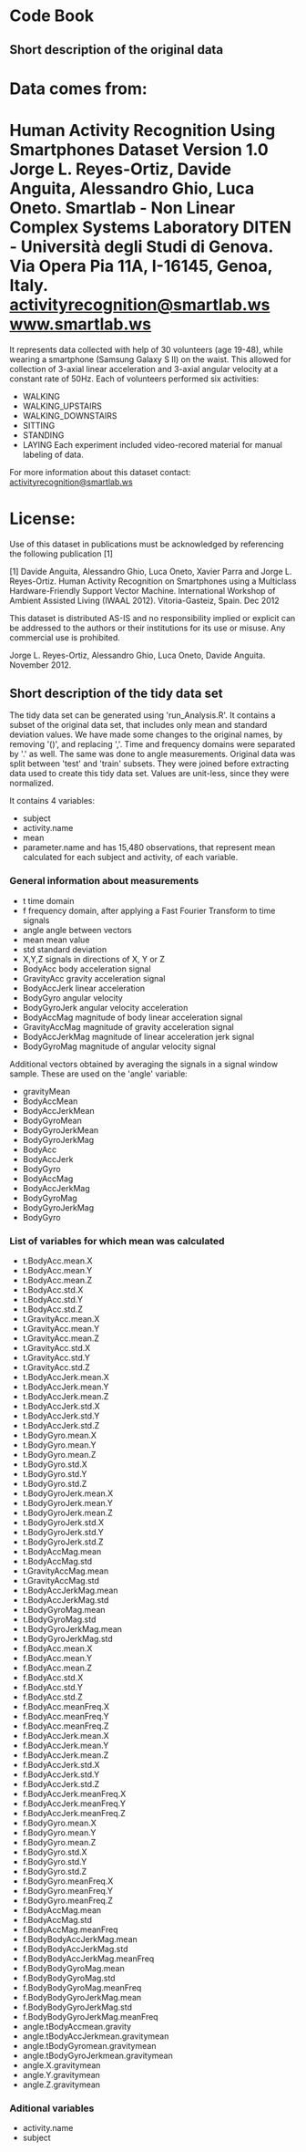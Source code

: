 # Code Book

## Short description of the original data

Data comes from:
==================================================================
Human Activity Recognition Using Smartphones Dataset
Version 1.0
Jorge L. Reyes-Ortiz, Davide Anguita, Alessandro Ghio, Luca Oneto.
Smartlab - Non Linear Complex Systems Laboratory
DITEN - Università degli Studi di Genova.
Via Opera Pia 11A, I-16145, Genoa, Italy.
activityrecognition@smartlab.ws
www.smartlab.ws
==================================================================

It represents data collected with help of 30 volunteers (age 19-48), while 
wearing a smartphone (Samsung Galaxy S II) on the waist. This allowed for collection of
3-axial linear acceleration and 3-axial angular velocity at a constant rate of 50Hz.
Each of volunteers  performed six activities:
* WALKING
* WALKING_UPSTAIRS
* WALKING_DOWNSTAIRS 
* SITTING
* STANDING
* LAYING
Each experiment included video-recored material for manual labeling of data.

For more information about this dataset contact: activityrecognition@smartlab.ws

License:
========
Use of this dataset in publications must be acknowledged by referencing the following publication [1]

[1] Davide Anguita, Alessandro Ghio, Luca Oneto, Xavier Parra and Jorge L. Reyes-Ortiz. Human Activity Recognition on Smartphones using a Multiclass Hardware-Friendly Support Vector Machine. International Workshop of Ambient Assisted Living (IWAAL 2012). Vitoria-Gasteiz, Spain. Dec 2012

This dataset is distributed AS-IS and no responsibility implied or explicit can be addressed to the authors or their institutions for its use or misuse. Any commercial use is prohibited.

Jorge L. Reyes-Ortiz, Alessandro Ghio, Luca Oneto, Davide Anguita. November 2012.

## Short description of the tidy data set

The tidy data set can be generated using 'run_Analysis.R'. It contains a subset of the original data set, that includes
only mean and standard deviation values. We have made some changes to the original names, by removing '()', and replacing ','. 
Time and frequency domains were separated by '.' as well. The same was done to angle measurements.
Original data was split between 'test' and 'train' subsets. They were joined before extracting data used to create this tidy data set.
Values are unit-less, since they were normalized.


It contains 4 variables:
* subject
* activity.name
* mean
* parameter.name 
and has 15,480 observations, that represent mean calculated for each subject and activity, of each variable.

### General information about measurements
* t 
time domain
* f
 frequency domain, after applying a Fast Fourier Transform to time signals
* angle
 angle between vectors
* mean
 mean value
* std
 standard deviation
* X,Y,Z
 signals in directions of X, Y or Z
* BodyAcc
 body acceleration signal
* GravityAcc
 gravity acceleration signal
* BodyAccJerk
 linear acceleration
* BodyGyro
 angular velocity
* BodyGyroJerk
 angular velocity acceleration 
* BodyAccMag
 magnitude of body linear acceleration signal
* GravityAccMag
 magnitude of gravity acceleration signal
* BodyAccJerkMag
 magnitude of  linear acceleration jerk signal
* BodyGyroMag
 magnitude of angular velocity signal

Additional vectors obtained by averaging the signals in a signal window sample. These are used on the 'angle' variable:

* gravityMean
* BodyAccMean
* BodyAccJerkMean
* BodyGyroMean
* BodyGyroJerkMean
* BodyGyroJerkMag
* BodyAcc
* BodyAccJerk
* BodyGyro
* BodyAccMag
* BodyAccJerkMag
* BodyGyroMag
* BodyGyroJerkMag
* BodyGyro



### List of  variables for which mean was calculated

* t.BodyAcc.mean.X
* t.BodyAcc.mean.Y
* t.BodyAcc.mean.Z
* t.BodyAcc.std.X
* t.BodyAcc.std.Y
* t.BodyAcc.std.Z
* t.GravityAcc.mean.X
* t.GravityAcc.mean.Y
* t.GravityAcc.mean.Z
* t.GravityAcc.std.X
* t.GravityAcc.std.Y
* t.GravityAcc.std.Z
* t.BodyAccJerk.mean.X
* t.BodyAccJerk.mean.Y
* t.BodyAccJerk.mean.Z
* t.BodyAccJerk.std.X
* t.BodyAccJerk.std.Y
* t.BodyAccJerk.std.Z
* t.BodyGyro.mean.X
* t.BodyGyro.mean.Y
* t.BodyGyro.mean.Z
* t.BodyGyro.std.X
* t.BodyGyro.std.Y
* t.BodyGyro.std.Z
* t.BodyGyroJerk.mean.X
* t.BodyGyroJerk.mean.Y
* t.BodyGyroJerk.mean.Z
* t.BodyGyroJerk.std.X
* t.BodyGyroJerk.std.Y
* t.BodyGyroJerk.std.Z
* t.BodyAccMag.mean
* t.BodyAccMag.std
* t.GravityAccMag.mean
* t.GravityAccMag.std
* t.BodyAccJerkMag.mean
* t.BodyAccJerkMag.std
* t.BodyGyroMag.mean
* t.BodyGyroMag.std
* t.BodyGyroJerkMag.mean
* t.BodyGyroJerkMag.std
* f.BodyAcc.mean.X
* f.BodyAcc.mean.Y
* f.BodyAcc.mean.Z
* f.BodyAcc.std.X
* f.BodyAcc.std.Y
* f.BodyAcc.std.Z
* f.BodyAcc.meanFreq.X
* f.BodyAcc.meanFreq.Y
* f.BodyAcc.meanFreq.Z
* f.BodyAccJerk.mean.X
* f.BodyAccJerk.mean.Y
* f.BodyAccJerk.mean.Z
* f.BodyAccJerk.std.X
* f.BodyAccJerk.std.Y
* f.BodyAccJerk.std.Z
* f.BodyAccJerk.meanFreq.X
* f.BodyAccJerk.meanFreq.Y
* f.BodyAccJerk.meanFreq.Z
* f.BodyGyro.mean.X
* f.BodyGyro.mean.Y
* f.BodyGyro.mean.Z
* f.BodyGyro.std.X
* f.BodyGyro.std.Y
* f.BodyGyro.std.Z
* f.BodyGyro.meanFreq.X
* f.BodyGyro.meanFreq.Y
* f.BodyGyro.meanFreq.Z
* f.BodyAccMag.mean
* f.BodyAccMag.std
* f.BodyAccMag.meanFreq
* f.BodyBodyAccJerkMag.mean
* f.BodyBodyAccJerkMag.std
* f.BodyBodyAccJerkMag.meanFreq
* f.BodyBodyGyroMag.mean
* f.BodyBodyGyroMag.std
* f.BodyBodyGyroMag.meanFreq
* f.BodyBodyGyroJerkMag.mean
* f.BodyBodyGyroJerkMag.std
* f.BodyBodyGyroJerkMag.meanFreq
* angle.tBodyAccmean.gravity
* angle.tBodyAccJerkmean.gravitymean
* angle.tBodyGyromean.gravitymean
* angle.tBodyGyroJerkmean.gravitymean
* angle.X.gravitymean
* angle.Y.gravitymean
* angle.Z.gravitymean
### Aditional variables
* activity.name
* subject
